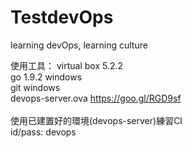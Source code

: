 ﻿# TestdevOps
learning devOps, learning culture


使用工具：
virtual box 5.2.2<br/>
go 1.9.2 windows<br/>
git windows<br/>
devops-server.ova https://goo.gl/RGD9sf
<br/><br/>
使用已建置好的環境(devops-server)練習CI<br/>
id/pass: devops
